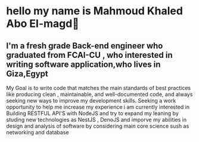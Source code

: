 # hello my name is Mahmoud Khaled Abo El-magd👋

## I'm a fresh grade Back-end engineer who graduated from FCAI-CU , who interested in writing software application,who lives in Giza,Egypt
My Goal is to write code that matches the main standards of best practices like producing clean ,
maintainable, and well-documented code, and always seeking new ways to improve my development skills. Seeking a work opportunity to help me increase my experience 
i am currently interested in Building RESTFUL API'S with NodeJS and try to expand my leaning by studing new technologies as NestJS , DenoJS and imporve my abilities in design and analysis of software by considering main core science sush as networking and database 
